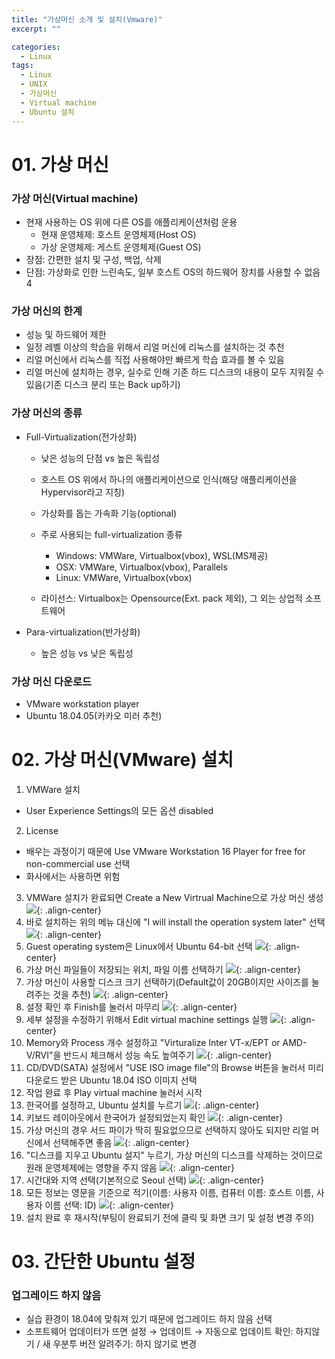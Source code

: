 ```yaml
---
title: "가상머신 소개 및 설치(Vmware)"
excerpt: ""

categories:
  - Linux
tags:
  - Linux
  - UNIX
  - 가상머신
  - Virtual machine
  - Ubuntu 설치
---
```

# 01. 가상 머신
### 가상 머신(Virtual machine)
- 현재 사용하는 OS 위에 다른 OS를 애플리케이션처럼 운용
  - 현재 운영체제: 호스트 운영체제(Host OS)
  - 가상 운영체제: 게스트 운영체제(Guest OS)
- 장점: 간편한 설치 및 구성, 백업, 삭제
- 단점: 가상화로 인한 느린속도, 일부 호스트 OS의 하드웨어 장치를 사용할 수 없음
4
### 가상 머신의 한계
- 성능 및 하드웨어 제한
- 일정 레벨 이상의 학습을 위해서 리얼 머신에 리눅스를 설치하는 것 추천
- 리얼 머신에서 리눅스를 직접 사용해야만 빠르게 학습 효과를 볼 수 있음
- 리얼 머신에 설치하는 경우, 실수로 인해 기존 하드 디스크의 내용이 모두 지워질 수 있음(기존 디스크 분리 또는 Back up하기)

### 가상 머신의 종류
- Full-Virtualization(전가상화)
  - 낮은 성능의 단점 vs 높은 독립성
  - 호스트 OS 위에서 하나의 애플리케이션으로 인식(해당 애플리케이션을 Hypervisor라고 지칭)
  - 가상화를 돕는 가속화 기능(optional)

  - 주로 사용되는 full-virtualization 종류
    - Windows: VMWare, Virtualbox(vbox), WSL(MS제공)
    - OSX: VMWare, Virtualbox(vbox), Parallels
    - Linux: VMWare, Virtualbox(vbox)
  - 라이선스: Virtualbox는 Opensource(Ext. pack 제외), 그 외는 상업적 소프트웨어

- Para-virtualization(반가상화)
  - 높은 성능 vs 낮은 독립성

### 가상 머신 다운로드
- VMware workstation player
- Ubuntu 18.04.05(카카오 미러 추천)

# 02. 가상 머신(VMware) 설치
1. VMWare 설치
  - User Experience Settings의 모든 옵션 disabled
2. License
  - 배우는 과정이기 때문에 Use VMware Workstation 16 Player for free for non-commercial use 선택
  - 화사에서는 사용하면 위험
3. VMWare 설치가 완료되면 Create a New Virtrual Machine으로 가상 머신 생성
   ![]({{site.url}/assests/images/2021-04-26-Linux-Basic-1/1.PNG){: .align-center}
4. 바로 설치하는 위의 메뉴 대신에 "I will install the operation system later" 선택
   ![]({{site.url}/assests/images/2021-04-26-Linux-Basic-1/2.PNG){: .align-center}
5. Guest operating system은 Linux에서 Ubuntu 64-bit 선택
   ![]({{site.url}/assests/images/2021-04-26-Linux-Basic-1/3.PNG){: .align-center}
6. 가상 머신 파일들이 저장되는 위치, 파일 이름 선택하기
   ![]({{site.url}/assests/images/2021-04-26-Linux-Basic-1/4.PNG){: .align-center}
7. 가상 머신이 사용할 디스크 크기 선택하기(Default값이 20GB이지만 사이즈를 눌려주는 것을 추천)
   ![]({{site.url}/assests/images/2021-04-26-Linux-Basic-1/5.PNG){: .align-center}
8. 설정 확인 후 Finish를 눌러서 마무리
   ![]({{site.url}/assests/images/2021-04-26-Linux-Basic-1/6.PNG){: .align-center}
9. 세부 설정을 수정하기 위해서 Edit virtual machine settings 실행
   ![]({{site.url}/assests/images/2021-04-26-Linux-Basic-1/7.PNG){: .align-center}
10. Memory와 Process 개수 설정하고 "Virturalize Inter VT-x/EPT or AMD-V/RVI"을 반드시 체크해서 성능 속도 높여주기
   ![]({{site.url}/assests/images/2021-04-26-Linux-Basic-1/9.PNG){: .align-center}
11. CD/DVD(SATA) 설정에서 "USE ISO image file"의 Browse 버튼을 눌러서 미리 다운로드 받은 Ubuntu 18.04 ISO 이미지 선택
12. 작업 완료 후 Play virtual machine 눌러서 시작
13. 한국어를 설정하고, Ubuntu 설치를 누르기
   ![]({{site.url}/assests/images/2021-04-26-Linux-Basic-1/10.PNG){: .align-center}
14. 키보드 레이아웃에서 한국어가 설정되었는지 확인
   ![]({{site.url}/assests/images/2021-04-26-Linux-Basic-1/11.PNG){: .align-center}
15. 가상 머신의 경우 서드 파이가 딱히 필요없으므로 선택하지 않아도 되지만 리얼 머신에서 선택해주면 좋음
   ![]({{site.url}/assests/images/2021-04-26-Linux-Basic-1/12.PNG){: .align-center}
16. "디스크를 지우고 Ubuntu 설지" 누르기, 가상 머신의 디스크를 삭제하는 것이므로 원래 운영체제에는 영향을 주지 않음
   ![]({{site.url}/assests/images/2021-04-26-Linux-Basic-1/13.PNG){: .align-center}
17. 시간대와 지역 선택(기본적으로 Seoul 선택)
   ![]({{site.url}/assests/images/2021-04-26-Linux-Basic-1/14.PNG){: .align-center}
18. 모든 정보는 영문을 기준으로 적기(이름: 사용자 이름, 컴퓨터 이름: 호스트 이름, 사용자 이름 선택: ID)
   ![]({{site.url}/assests/images/2021-04-26-Linux-Basic-1/15.PNG){: .align-center}
19. 설치 완료 후 재시작(부팅이 완료되기 전에 클릭 및 화면 크기 및 설정 변경 주의)

# 03. 간단한 Ubuntu 설정
### 업그레이드 하지 않음
- 실습 환경이 18.04에 맞춰져 있기 때문에 업그레이드 하지 않음 선택
- 소프트웨어 업데이터가 뜨면 설정 → 업데이트 → 자동으로 업데이트 확인: 하지않기 / 새 우분투 버전 알려주기: 하지 않기로 변경
